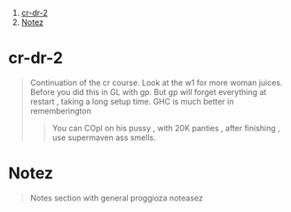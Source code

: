 
1. [cr-dr-2](#cr-dr-2)
2. [Notez](#notez)

# cr-dr-2

> Continuation of the cr course. Look at the w1 for more woman juices. Before you did this in GL with gp. But gp will forget everything at restart , taking a long setup time. GHC is much better in rememberington 
> > You can COpl on his pussy , with 20K panties , after finishing , use supermaven ass smells. 

# Notez

> Notes section with general proggioza noteasez 







